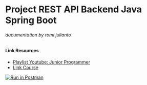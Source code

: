 # Project REST API Backend Java Spring Boot
###### _documentation by romi julianto_
#### Link Resources
- [Playlist Youtube: Junior Programmer](https://www.youtube.com/watch?v=euIOOHztmXw&list=PLMuseYduIxcOLdLoCosGijEg0cEfCaidz)
- [Link Course](https://www.udemy.com/course/mastery-in-java-web-services-and-restful-api)


[![Run in Postman](https://run.pstmn.io/button.svg)](https://app.getpostman.com/run-collection/08ac04ab31d9cd6a5428?action=collection%2Fimport)
